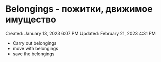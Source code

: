# Belongings - пожитки, движимое  имущество

Created: January 13, 2023 6:07 PM
Updated: February 21, 2023 4:31 PM

- Carry out belongings
- move with belongings
- save the belongings